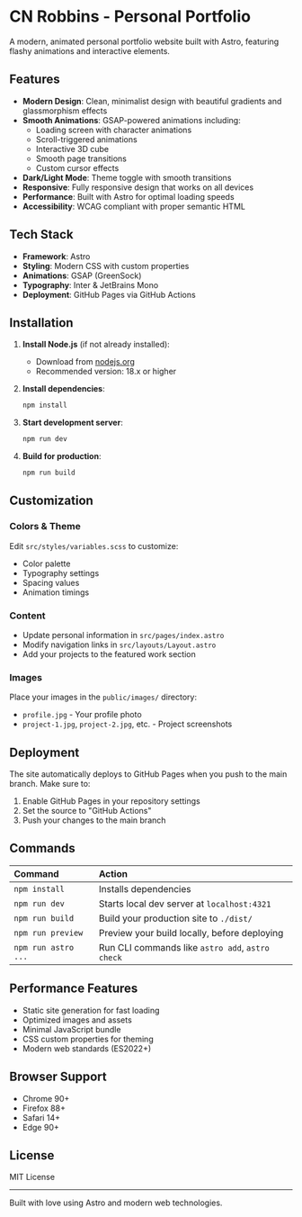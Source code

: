 # CN Robbins - Personal Portfolio

A modern, animated personal portfolio website built with Astro, featuring flashy animations and interactive elements.

## Features

- **Modern Design**: Clean, minimalist design with beautiful gradients and glassmorphism effects
- **Smooth Animations**: GSAP-powered animations including:
  - Loading screen with character animations
  - Scroll-triggered animations
  - Interactive 3D cube
  - Smooth page transitions
  - Custom cursor effects
- **Dark/Light Mode**: Theme toggle with smooth transitions
- **Responsive**: Fully responsive design that works on all devices
- **Performance**: Built with Astro for optimal loading speeds
- **Accessibility**: WCAG compliant with proper semantic HTML

## Tech Stack

- **Framework**: Astro
- **Styling**: Modern CSS with custom properties
- **Animations**: GSAP (GreenSock)
- **Typography**: Inter & JetBrains Mono
- **Deployment**: GitHub Pages via GitHub Actions

## Installation

1. **Install Node.js** (if not already installed):
   - Download from [nodejs.org](https://nodejs.org/)
   - Recommended version: 18.x or higher

2. **Install dependencies**:
   ```bash
   npm install
   ```

3. **Start development server**:
   ```bash
   npm run dev
   ```

4. **Build for production**:
   ```bash
   npm run build
   ```

## Customization

### Colors & Theme
Edit `src/styles/variables.scss` to customize:
- Color palette
- Typography settings
- Spacing values
- Animation timings

### Content
- Update personal information in `src/pages/index.astro`
- Modify navigation links in `src/layouts/Layout.astro`
- Add your projects to the featured work section

### Images
Place your images in the `public/images/` directory:
- `profile.jpg` - Your profile photo
- `project-1.jpg`, `project-2.jpg`, etc. - Project screenshots

## Deployment

The site automatically deploys to GitHub Pages when you push to the main branch. Make sure to:

1. Enable GitHub Pages in your repository settings
2. Set the source to "GitHub Actions"
3. Push your changes to the main branch

## Commands

| Command                | Action                                           |
| :--------------------- | :----------------------------------------------- |
| `npm install`          | Installs dependencies                            |
| `npm run dev`          | Starts local dev server at `localhost:4321`     |
| `npm run build`        | Build your production site to `./dist/`         |
| `npm run preview`      | Preview your build locally, before deploying    |
| `npm run astro ...`    | Run CLI commands like `astro add`, `astro check` |

## Performance Features

- Static site generation for fast loading
- Optimized images and assets
- Minimal JavaScript bundle
- CSS custom properties for theming
- Modern web standards (ES2022+)

## Browser Support

- Chrome 90+
- Firefox 88+
- Safari 14+
- Edge 90+

## License

MIT License

---

Built with love using Astro and modern web technologies.